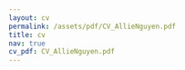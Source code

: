 ```yaml
---
layout: cv
permalink: /assets/pdf/CV_AllieNguyen.pdf
title: cv
nav: true
cv_pdf: CV_AllieNguyen.pdf
---
```

